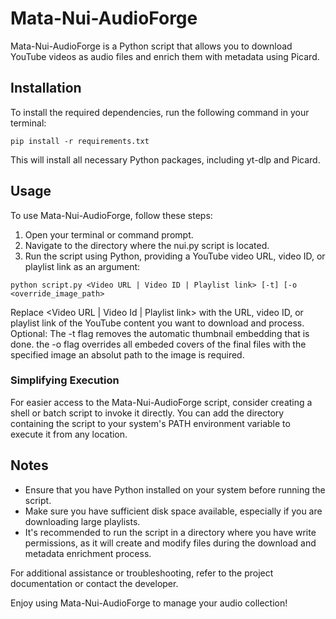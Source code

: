 # Mata-Nui-AudioForge

Mata-Nui-AudioForge is a Python script that allows you to download YouTube videos as audio files and enrich them with metadata using Picard.
## Installation

To install the required dependencies, run the following command in your terminal:
```
pip install -r requirements.txt
```
This will install all necessary Python packages, including yt-dlp and Picard.

## Usage

To use Mata-Nui-AudioForge, follow these steps:
1. Open your terminal or command prompt.
2. Navigate to the directory where the nui.py script is located.
3. Run the script using Python, providing a YouTube video URL, video ID, or playlist link as an argument:
```
python script.py <Video URL | Video ID | Playlist link> [-t] [-o <override_image_path>
```
Replace <Video URL | Video Id | Playlist link> with the URL, video ID, or playlist link of the YouTube content you want to download and process.
Optional:
The -t flag removes the automatic thumbnail embedding that is done.
the -o flag overrides all embeded covers of the final files with the specified image an absolut path to the image is required.

### Simplifying Execution

For easier access to the Mata-Nui-AudioForge script, consider creating a shell or batch script to invoke it directly. You can add the directory containing the script to your system's PATH environment variable to execute it from any location.

## Notes

  -  Ensure that you have Python installed on your system before running the script.
  -  Make sure you have sufficient disk space available, especially if you are downloading large playlists.
  -  It's recommended to run the script in a directory where you have write permissions, as it will create and modify files during the download and metadata enrichment process.

For additional assistance or troubleshooting, refer to the project documentation or contact the developer.

Enjoy using Mata-Nui-AudioForge to manage your audio collection!
